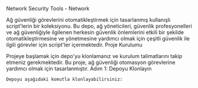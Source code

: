 Network Security Tools - Network

Ağ güvenliği görevlerini otomatikleştirmek için tasarlanmış kullanışlı script'lerin bir koleksiyonu. Bu depo, ağ yöneticileri, güvenlik profesyonelleri ve ağ güvenliğiyle ilgilenen herkesin güvenlik önlemlerini etkili bir şekilde otomatikleştirmesine ve yönetmesine yardımcı olmak için çeşitli güvenlik ile ilgili görevler için script'ler içermektedir.
Proje Kurulumu

Projeye başlamak için depo'yu klonlamanız ve kurulum talimatlarını takip etmeniz gerekmektedir. Bu proje, ağ güvenliği otomasyon görevlerine yardımcı olmak için tasarlanmıştır.
Adım 1: Depoyu Klonlayın

``Depoyu aşağıdaki komutla klonlayabilirsiniz:``


